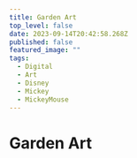 ```yaml
---
title: Garden Art
top_level: false
date: 2023-09-14T20:42:58.268Z
published: false
featured_image: ""
tags:
  - Digital
  - Art
  - Disney
  - Mickey
  - MickeyMouse
---
```

# Garden Art